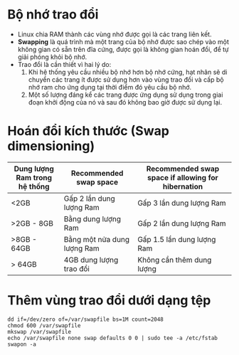 # Bộ nhớ trao đổi
- Linux chia RAM thành các vùng nhớ được gọi là các trang liên kết.  
- **Swapping** là quá trình mà một trang của bộ nhớ được sao chép vào một không gian có sẵn trên đĩa cứng, được gọi là không gian hoán đổi, để tự giải phóng khỏi bộ nhớ.  
- Trao đổi là cần thiết vì hai lý do:  
  1. Khi hệ thống yêu cầu nhiều bộ nhớ hơn bộ nhớ cứng, hạt nhân sẽ di chuyển các trang ít được sử dụng hơn vào vùng trao đổi và cấp bộ nhớ ram cho ứng dụng tại thời điểm đó yêu cầu bộ nhớ.  
  2. Một số lượng đáng kể các trang được ứng dụng sử dụng trong giai đoạn khởi động của nó và sau đó không bao giờ được sử dụng lại.  

# Hoán đổi kích thước (Swap dimensioning)
|Dung lượng Ram trong hệ thống|Recommended swap space|Recommended swap space if allowing for hibernation|
|---|---|---|
| <2GB | Gấp 2 lần dung lượng Ram | Gấp 3 lần dung lượng Ram |
| >2GB - 8GB | Bằng dung lượng Ram | Gấp 2 lần dung lượng Ram |
| >8GB - 64GB | Bằng một nửa dung lượng Ram | Gấp 1.5 lần dung lượng Ram |
| > 64GB | 4GB dung lượng trao đổi | Không cần thêm dung lượng |

# Thêm vùng trao đổi dưới dạng tệp
```
dd if=/dev/zero of=/var/swapfile bs=1M count=2048
chmod 600 /var/swapfile
mkswap /var/swapfile
echo /var/swapfile none swap defaults 0 0 | sudo tee -a /etc/fstab
swapon -a
```